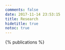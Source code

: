 ```yaml
---
comments: false
date: 2017-11-14 23:53:15
title: Research
hidetitle: true
notoc: true
---
```


{% publications %}